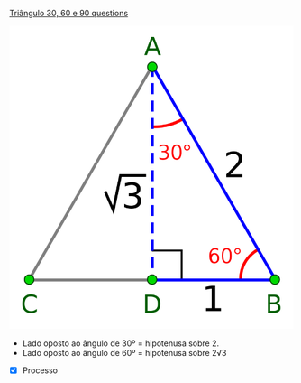 [Triângulo 30, 60 e 90 questions](Tri%C3%A2ngulo%2030,%2060%20e%2090%20questions.md)

![](Imagens/800px-30-60-90.svg.png)

+ Lado oposto ao ângulo de 30º = hipotenusa sobre 2.
+ Lado oposto ao ângulo de 60º = hipotenusa sobre 2√3

- [x] Processo 
